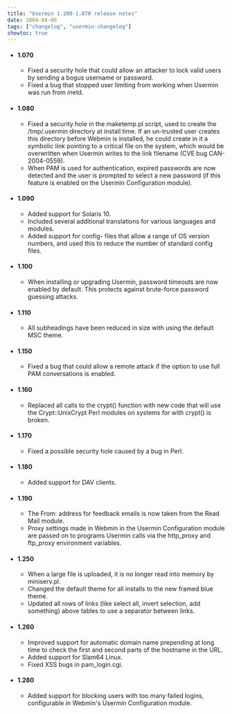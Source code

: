 ```yaml
---
title: "Usermin 1.280-1.070 release notes"
date: 2004-04-06
tags: ["changelog", "usermin-changelog"]
showtoc: true
---
```

- #### 1.070
    - Fixed a security hole that could allow an attacker to lock valid users by sending a bogus username or password.
    - Fixed a bug that stopped user limiting from working when Usermin was run from inetd.
- #### 1.080
    - Fixed a security hole in the maketemp.pl script, used to create the /tmp/.usermin directory at install time. If an un-trusted user creates this directory before Webmin is installed, he could create in it a symbolic link pointing to a critical file on the system, which would be overwritten when Usermin writes to the link filename (CVE bug CAN-2004-0559).
    - When PAM is used for authentication, expired passwords are now detected and the user is prompted to select a new password (if this feature is enabled on the Usermin Configuration module).
- #### 1.090
    - Added support for Solaris 10.
    - Included several additional translations for various languages and modules.
    - Added support for config- files that allow a range of OS version numbers, and used this to reduce the number of standard config files.
- #### 1.100
    - When installing or upgrading Usermin, password timeouts are now enabled by default. This protects against brute-force password guessing attacks.
- #### 1.110
    - All subheadings have been reduced in size with using the default MSC theme.
- #### 1.150
    - Fixed a bug that could allow a remote attack if the option to use full PAM conversations is enabled.
- #### 1.160
    - Replaced all calls to the crypt() function with new code that will use the Crypt::UnixCrypt Perl modules on systems for with crypt() is broken.
- #### 1.170
    - Fixed a possible security hole caused by a bug in Perl.
- #### 1.180
    - Added support for DAV clients.
- #### 1.190
    - The From: address for feedback emails is now taken from the Read Mail module.
    - Proxy settings made in Webmin in the Usermin Configuration module are passed on to programs Usermin calls via the http_proxy and ftp_proxy environment variables.
- #### 1.250
    - When a large file is uploaded, it is no longer read into memory by miniserv.pl.
    - Changed the default theme for all installs to the new framed blue theme.
    - Updated all rows of links (like select all, invert selection, add something) above tables to use a separator between links.
- #### 1.260
    - Improved support for automatic domain name prepending at long time to check the first and second parts of the hostname in the URL.
    - Added support for Slam64 Linux.
    - Fixed XSS bugs in pam_login.cgi.
- #### 1.280
    - Added support for blocking users with too many failed logins, configurable in Webmin's Usermin Configuration module.
